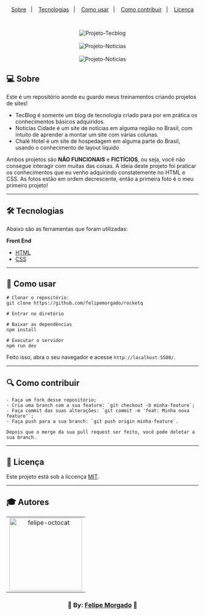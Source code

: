 <p align="center">
  <a href="#-sobre">Sobre</a>&nbsp;&nbsp;&nbsp;|&nbsp;&nbsp;&nbsp;
  <a href="#️-tecnologias">Tecnologias</a>&nbsp;&nbsp;&nbsp;|&nbsp;&nbsp;&nbsp;
  <a href="#-como-usar">Como usar</a>&nbsp;&nbsp;&nbsp;|&nbsp;&nbsp;&nbsp;
  <a href="#-como-contribuir">Como contribuir</a>&nbsp;&nbsp;&nbsp;|&nbsp;&nbsp;&nbsp;
  <a href="#-licença">Licença</a>
</p>
<br>

<p align="center">
 <img src="https://i2.paste.pics/CYX6R.png" alt="Projeto-Tecblog"/>
 <br><br>
 <img src="https://i2.paste.pics/D42P9.png" alt="Projeto-Noticias"/>
 <br><br>
 <img src="https://i2.paste.pics/e80a8c52945ecd0812b2d59eab7f9e15.png" alt="Projeto-Noticias"/>
</p>

## 💻 Sobre
Este é um repositório aonde eu guardo meus treinamentos criando projetos de sites!
* TecBlog é somente um blog de tecnologia criado para por em prática os conhecimentos básicos adquiridos.
* Notícias Cidade é um site de notícias em alguma região no Brasil, com intuito de aprender a montar um site com várias colunas.
* Chalé Hotel é um site de hospedagem em alguma parte do Brasil, usando o conhecimento de layout líquido

Ambos projetos são **NÃO FUNCIONAIS** e **FICTÍCIOS**, ou seja, você não consegue interagir com muitas das coisas. A ideia deste projeto foi praticar os conhecimentos que eu venho adquirindo constatemente no HTML e CSS.
As fotos estão em ordem decrescente, então a primeira foto é o meu primeiro projeto!

---

## 🛠️ Tecnologias
Abaixo são as ferramentas que foram utilizadas:

**Front End**
* [HTML](https://developer.mozilla.org/pt-BR/docs/Web/HTML)
* [CSS](https://developer.mozilla.org/pt-BR/docs/Web/CSS)

---

## 👷 Como usar
```
# Clonar o repositório:
git clone https://github.com/felipemorgado/rocketq

# Entrar no diretório

# Baixar as dependências
npm install

# Executar o servidor
npm run dev
```
Feito isso, abra o seu navegador e acesse ` http://localhost:5500/ `.

---

## 🔍 Como contribuir
```
- Faça um fork desse repositório;
- Cria uma branch com a sua feature: `git checkout -b minha-feature`;
- Faça commit das suas alterações: `git commit -m 'feat: Minha nova feature'`; 
- Faça push para a sua branch: `git push origin minha-feature`.

Depois que o merge da sua pull request ser feito, você pode deletar a sua branch. 
```

---

## 📝 Licença
Este projeto está sob a liccença [MIT](https://pt.wikipedia.org/wiki/Licen%C3%A7a_MIT).

---

## 🎓 Autores
<table align="center">
  <tr>
    <td  align="center">
     <a href="https://github.com/felipemorgado">
      <img src="https://octocat-generator-assets.githubusercontent.com/my-octocat-1623876115461.png" width="190px;" alt="felipe-octocat" style="max-width:100%;">
  </tr>
 </table>
    <h3 align="center">💜 By: <a href="https://github.com/felipemorgado">Felipe Morgado</a> 💜</h3>
